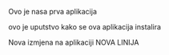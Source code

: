 Ovo je nasa prva aplikacija 


ovo je uputstvo kako se ova aplikacija instalira

Nova izmjena na aplikaciji
NOVA LINIJA
